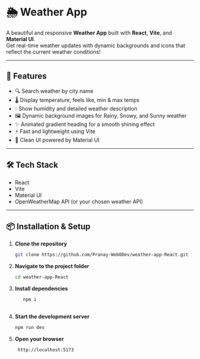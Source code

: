 # 🌦️ Weather App

A beautiful and responsive **Weather App** built with **React**, **Vite**, and **Material UI**.  
Get real-time weather updates with dynamic backgrounds and icons that reflect the current weather conditions!

---

## 🚀 Features

- 🔍 Search weather by city name  
- 🌡️ Display temperature, feels like, min & max temps  
- 💧 Show humidity and detailed weather description  
- 🖼️ Dynamic background images for Rainy, Snowy, and Sunny weather  
- ✨ Animated gradient heading for a smooth shining effect  
- ⚡ Fast and lightweight using Vite  
- 🎨 Clean UI powered by Material UI  

---

## 🛠️ Tech Stack

- React  
- Vite  
- Material UI  
- OpenWeatherMap API (or your chosen weather API)  

---

## 📦 Installation & Setup

1. **Clone the repository**
   ```bash
   git clone https://github.com/Pranay-Web0Dev/weather-app-React.git

2. **Navigate to the project folder**
     ```bash
   cd weather-app-React


3. **Install dependencies**
      ```bash
         npm i
          
4. **Start the development server**
      ```bash
      npm run dev
5. **Open your browser**
      ```bash
       http://localhost:5173 




